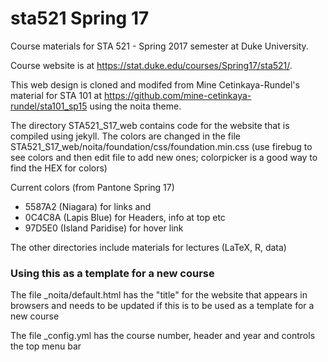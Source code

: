 sta521 Spring 17
===========

Course materials for STA 521 - Spring 2017 semester at Duke University.

Course website is at https://stat.duke.edu/courses/Spring17/sta521/.


This web design is cloned and modifed from Mine Cetinkaya-Rundel's
material for STA 101 at
https://github.com/mine-cetinkaya-rundel/sta101_sp15 using the noita theme.


The directory STA521_S17_web contains code for the website that is
compiled using jekyll.  The colors are changed in the file
STA521_S17_web/noita/foundation/css/foundation.min.css
(use firebug to see colors and then edit file to add new ones;
colorpicker is a good way to find the HEX for colors)

Current colors (from Pantone Spring 17)
* 5587A2 (Niagara) for links and
* 0C4C8A (Lapis Blue) for Headers, info at top etc
* 97D5E0 (Island Paridise) for hover link 


The other directories include materials for lectures (LaTeX, R, data)


### Using this as a template for a new course

The file _noita/default.html has the "title" for the website that
appears in browsers and needs to be updated if this is to be used as a
template for a new course

The file _config.yml has the course number, header and year and
controls the top menu bar
